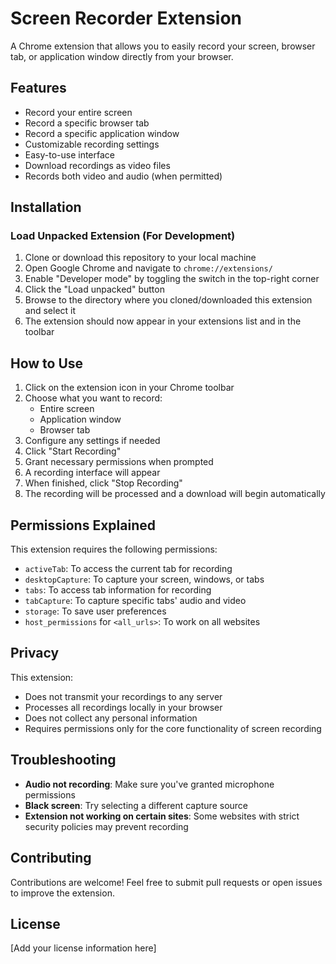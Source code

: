 # Screen Recorder Extension

A Chrome extension that allows you to easily record your screen, browser tab, or application window directly from your browser.

## Features

- Record your entire screen
- Record a specific browser tab
- Record a specific application window
- Customizable recording settings
- Easy-to-use interface
- Download recordings as video files
- Records both video and audio (when permitted)

## Installation

### Load Unpacked Extension (For Development)

1. Clone or download this repository to your local machine
2. Open Google Chrome and navigate to `chrome://extensions/`
3. Enable "Developer mode" by toggling the switch in the top-right corner
4. Click the "Load unpacked" button
5. Browse to the directory where you cloned/downloaded this extension and select it
6. The extension should now appear in your extensions list and in the toolbar

## How to Use

1. Click on the extension icon in your Chrome toolbar
2. Choose what you want to record:
   - Entire screen
   - Application window
   - Browser tab
3. Configure any settings if needed
4. Click "Start Recording"
5. Grant necessary permissions when prompted
6. A recording interface will appear
7. When finished, click "Stop Recording"
8. The recording will be processed and a download will begin automatically

## Permissions Explained

This extension requires the following permissions:

- `activeTab`: To access the current tab for recording
- `desktopCapture`: To capture your screen, windows, or tabs
- `tabs`: To access tab information for recording
- `tabCapture`: To capture specific tabs' audio and video
- `storage`: To save user preferences
- `host_permissions` for `<all_urls>`: To work on all websites

## Privacy

This extension:
- Does not transmit your recordings to any server
- Processes all recordings locally in your browser
- Does not collect any personal information
- Requires permissions only for the core functionality of screen recording

## Troubleshooting

- **Audio not recording**: Make sure you've granted microphone permissions
- **Black screen**: Try selecting a different capture source
- **Extension not working on certain sites**: Some websites with strict security policies may prevent recording

## Contributing

Contributions are welcome! Feel free to submit pull requests or open issues to improve the extension.

## License

[Add your license information here] 